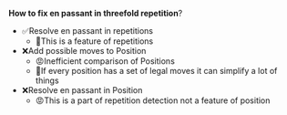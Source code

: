 **How to fix en passant in threefold repetition**?
* ✅Resolve en passant in repetitions
    * 🙂This is a feature of repetitions
* ❌Add possible moves to Position
    * 😡Inefficient comparison of Positions
    * 🙂If every position has a set of legal moves it can simplify a lot of things
* ❌Resolve en passant in Position
    * 😡This is a part of repetition detection not a feature of position